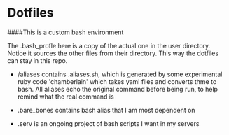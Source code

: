 Dotfiles
========

####This is a custom bash environment

The .bash_profle here is a copy of the actual one in the user directory. Notice it sources the other files from their directory. This way the dotfiles can stay in this repo.


- /aliases contains .aliases.sh, which is generated by some experimental ruby code 'chamberlain' which takes yaml files and converts thme to bash. All aliases echo the original command before being run, to help remind what the real command is

- .bare_bones contains bash alias that I am most dependent on

- .serv is an ongoing project of bash scripts I want in my servers
